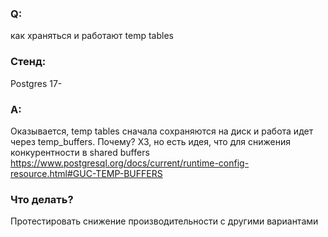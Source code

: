 ### Q:  
как храняться и работают  temp tables

### Стенд:  
Postgres 17-

### A:  
Оказывается, temp tables сначала сохраняются на диск и работа идет через temp_buffers.
Почему? ХЗ, но есть идея, что для снижения конкурентности в shared buffers
https://www.postgresql.org/docs/current/runtime-config-resource.html#GUC-TEMP-BUFFERS

### Что делать?  
Протестировать снижение производительности с другими вариантами